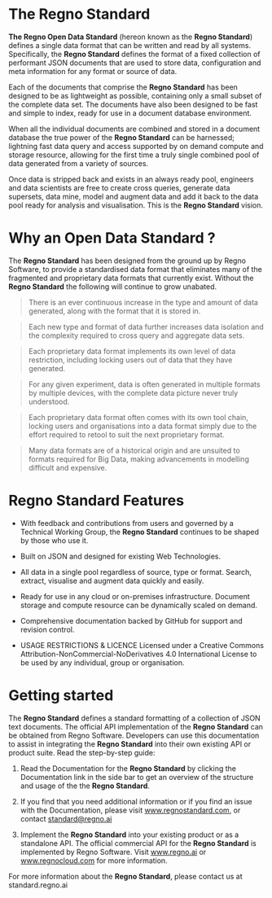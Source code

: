 # The **Regno Standard**

**The Regno Open Data Standard** (hereon known as the **Regno Standard**) defines a single data format that can be written and read by all systems. Specifically, the **Regno Standard** defines the format of a fixed collection of performant JSON documents that are used to store data, configuration and meta information for any format or source of data.

Each of the documents that comprise the **Regno Standard** has been designed to be as lightweight as possible, containing only a small subset of the complete data set. The documents have also been designed to be fast and simple to index, ready for use in a document database environment.

When all the individual documents are combined and stored in a document database the true power of the **Regno Standard** can be harnessed; lightning fast data query and access supported by on demand compute and storage resource, allowing for the first time a truly single combined pool of data generated from a variety of sources.

Once data is stripped back and exists in an always ready pool, engineers and data scientists are free to create cross queries, generate data supersets, data mine, model and augment data and add it back to the data pool ready for analysis and visualisation. This is the **Regno Standard** vision.
# Why an Open Data Standard ?
The **Regno Standard** has been designed from the ground up by Regno Software, to provide a standardised data format that eliminates many of the fragmented and proprietary data formats that currently exist. Without the **Regno Standard** the following will continue to grow unabated.
> There is an ever continuous increase in the type and amount of data generated, along with the format that it is stored in.

> Each new type and format of data further increases data isolation and the complexity required to cross query and aggregate data sets.

> Each proprietary data format implements its own level of data restriction, including locking users out of data that they have generated.

> For any given experiment, data is often generated in multiple formats by multiple devices, with the complete data picture never truly understood.

> Each proprietary data format often comes with its own tool chain, locking users and organisations into a data format simply due to the effort required to retool to suit the next proprietary format.

> Many data formats are of a historical origin and are unsuited to formats required for Big Data, making advancements in modelling difficult and expensive.

# **Regno Standard** Features
 - With feedback and contributions from users and governed by a Technical Working Group, the **Regno Standard** continues to be shaped by those who use it.

 - Built on JSON and designed for existing Web Technologies.

 - All data in a single pool regardless of source, type or format. Search, extract, visualise and augment data quickly and easily.

 - Ready for use in any cloud or on-premises infrastructure. Document storage and compute resource can be dynamically scaled on demand.

 - Comprehensive documentation backed by GitHub for support and revision control.

 - USAGE RESTRICTIONS & LICENCE
Licensed under a Creative Commons Attribution-NonCommercial-NoDerivatives 4.0 International License to be used by any individual, group or organisation.

# Getting started
The **Regno Standard** defines a standard formatting of a collection of JSON text documents. The official API implementation of the **Regno Standard** can be obtained from Regno Software. Developers can use this documentation to assist in integrating the **Regno Standard** into their own existing API or product suite. Read the step-by-step guide:

1. Read the Documentation for the **Regno Standard** by clicking the Documentation link in the side bar to get an overview of the structure and usage of the the **Regno Standard**.

2. If you find that you need additional information or if you find an issue with the Documentation, please visit www.regnostandard.com, or contact standard@regno.ai

3. Implement the **Regno Standard** into your existing product or as a standalone API. The official commercial API for the **Regno Standard** is implemented by Regno Software. Visit www.regno.ai or www.regnocloud.com for more information.

For more information about the **Regno Standard**, please contact us at standard.regno.ai
